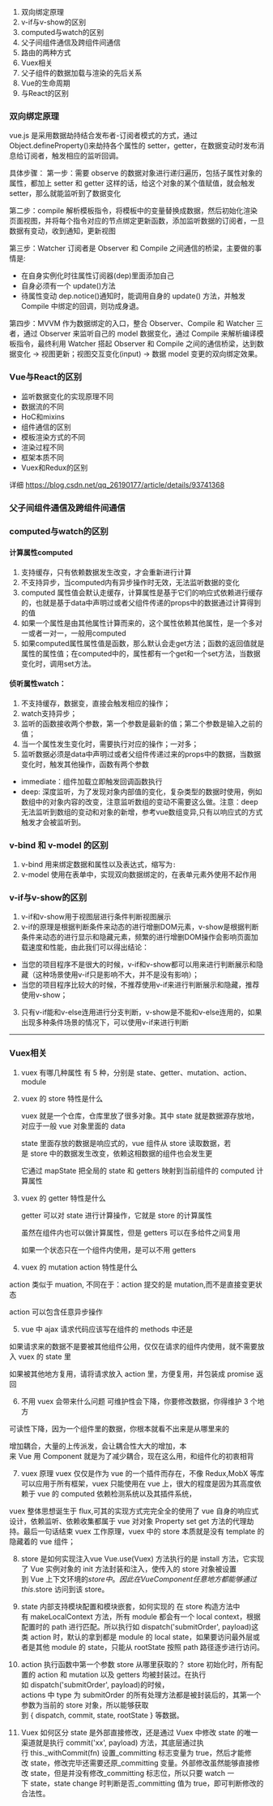 1. 双向绑定原理 
2. v-if与v-show的区别 
3. computed与watch的区别 
4. 父子间组件通信及跨组件间通信 
5. 路由的两种方式 
6. Vuex相关 
7. 父子组件的数据加载与渲染的先后关系 
8. Vue的生命周期 
9. 与React的区别 


### 双向绑定原理
vue.js 是采用数据劫持结合发布者-订阅者模式的方式，通过 Object.defineProperty()来劫持各个属性的 setter，getter，在数据变动时发布消息给订阅者，触发相应的监听回调。

具体步骤： 第一步：需要 observe 的数据对象进行递归遍历，包括子属性对象的属性，都加上 setter 和 getter 这样的话，给这个对象的某个值赋值，就会触发 setter，那么就能监听到了数据变化

第二步：compile 解析模板指令，将模板中的变量替换成数据，然后初始化渲染页面视图，并将每个指令对应的节点绑定更新函数，添加监听数据的订阅者，一旦数据有变动，收到通知，更新视图

第三步：Watcher 订阅者是 Observer 和 Compile 之间通信的桥梁，主要做的事情是:

+ 在自身实例化时往属性订阅器(dep)里面添加自己
+ 自身必须有一个 update()方法
+ 待属性变动 dep.notice()通知时，能调用自身的 update() 方法，并触发 Compile 中绑定的回调，则功成身退。

第四步：MVVM 作为数据绑定的入口，整合 Observer、Compile 和 Watcher 三者，通过 Observer 来监听自己的 model 数据变化，通过 Compile 来解析编译模板指令，最终利用 Watcher 搭起 Observer 和 Compile 之间的通信桥梁，达到数据变化 -> 视图更新；视图交互变化(input) -> 数据 model 变更的双向绑定效果。

### Vue与React的区别
- 监听数据变化的实现原理不同
- 数据流的不同
- HoC和mixins
- 组件通信的区别
- 模板渲染方式的不同
- 渲染过程不同
- 框架本质不同
- Vuex和Redux的区别

详细 https://blog.csdn.net/qq_26190177/article/details/93741368

### 父子间组件通信及跨组件间通信


### computed与watch的区别
#### 计算属性computed
1. 支持缓存，只有依赖数据发生改变，才会重新进行计算
2. 不支持异步，当computed内有异步操作时无效，无法监听数据的变化
3. computed 属性值会默认走缓存，计算属性是基于它们的响应式依赖进行缓存的，也就是基于data中声明过或者父组件传递的props中的数据通过计算得到的值
4. 如果一个属性是由其他属性计算而来的，这个属性依赖其他属性，是一个多对一或者一对一，一般用computed
5. 如果computed属性属性值是函数，那么默认会走get方法；函数的返回值就是属性的属性值；在computed中的，属性都有一个get和一个set方法，当数据变化时，调用set方法。

#### 侦听属性watch：
1. 不支持缓存，数据变，直接会触发相应的操作；
2. watch支持异步；
3. 监听的函数接收两个参数，第一个参数是最新的值；第二个参数是输入之前的值；
4. 当一个属性发生变化时，需要执行对应的操作；一对多；
5. 监听数据必须是data中声明过或者父组件传递过来的props中的数据，当数据变化时，触发其他操作，函数有两个参数
 - immediate：组件加载立即触发回调函数执行
 - deep: 深度监听，为了发现对象内部值的变化，复杂类型的数据时使用，例如数组中的对象内容的改变，注意监听数组的变动不需要这么做。注意：deep无法监听到数组的变动和对象的新增，参考vue数组变异,只有以响应式的方式触发才会被监听到。
 
 ### v-bind 和 v-model 的区别
1. v-bind 用来绑定数据和属性以及表达式，缩写为`:`
2. v-model 使用在表单中，实现双向数据绑定的，在表单元素外使用不起作用

### v-if与v-show的区别
1. v-if和v-show用于视图层进行条件判断视图展示
2. v-if的原理是根据判断条件来动态的进行增删DOM元素，v-show是根据判断条件来动态的进行显示和隐藏元素，频繁的进行增删DOM操作会影响页面加载速度和性能，由此我们可以得出结论：
 - 当您的项目程序不是很大的时候，v-if和v-show都可以用来进行判断展示和隐藏（这种场景使用v-if只是影响不大，并不是没有影响）；
 - 当您的项目程序比较大的时候，不推荐使用v-if来进行判断展示和隐藏，推荐使用v-show；
3. 只有v-if能和v-else连用进行分支判断，v-show是不能和v-else连用的，如果出现多种条件场景的情况下，可以使用v-if来进行判断



------------



### Vuex相关
1. vuex 有哪几种属性
 有 5 种，分别是 state、getter、mutation、action、module

2. vuex 的 store 特性是什么

	vuex 就是一个仓库，仓库里放了很多对象。其中 state 就是数据源存放地，对应于一般 vue 对象里面的 data

	state 里面存放的数据是响应式的，vue 组件从 store 读取数据，若是 store 中的数据发生改变，依赖这相数据的组件也会发生更

	它通过 mapState 把全局的 state 和 getters 映射到当前组件的 computed 计算属性

3. vuex 的 getter 特性是什么

	getter 可以对 state 进行计算操作，它就是 store 的计算属性

	虽然在组件内也可以做计算属性，但是 getters 可以在多给件之间复用

	如果一个状态只在一个组件内使用，是可以不用 getters

4. vuex 的 mutation action 特性是什么

 action 类似于 muation, 不同在于：action 提交的是 mutation,而不是直接变更状态

 action 可以包含任意异步操作

5. vue 中 ajax 请求代码应该写在组件的 methods 中还是
 
 如果请求来的数据不是要被其他组件公用，仅仅在请求的组件内使用，就不需要放入 vuex 的 state 里

 如果被其他地方复用，请将请求放入 action 里，方便复用，并包装成 promise 返回

6. 不用 vuex 会带来什么问题
 可维护性会下降，你要修改数据，你得维护 3 个地方

 可读性下降，因为一个组件里的数据，你根本就看不出来是从哪里来的

 增加耦合，大量的上传派发，会让耦合性大大的增加，本来 Vue 用 Component 就是为了减少耦合，现在这么用，和组件化的初衷相背

7. vuex 原理
 vuex 仅仅是作为 vue 的一个插件而存在，不像 Redux,MobX 等库可以应用于所有框架，vuex 只能使用在 vue 上，很大的程度是因为其高度依赖于 vue 的 computed 依赖检测系统以及其插件系统，

 vuex 整体思想诞生于 flux,可其的实现方式完完全全的使用了 vue 自身的响应式设计，依赖监听、依赖收集都属于 vue 对对象 Property set get 方法的代理劫持。最后一句话结束 vuex 工作原理，vuex 中的 store 本质就是没有 template 的隐藏着的 vue 组件；

8. store 是如何实现注入vue
Vue.use(Vuex) 方法执行的是 install 方法，它实现了 Vue 实例对象的 init 方法封装和注入，使传入的 store 对象被设置到 Vue 上下文环境的$store 中。因此在 Vue Component 任意地方都能够通过 this.$store 访问到该 store。

9. state 内部支持模块配置和模块嵌套，如何实现的
在 store 构造方法中有 makeLocalContext 方法，所有 module 都会有一个 local context，根据配置时的 path 进行匹配。所以执行如 dispatch('submitOrder', payload)这类 action 时，默认的拿到都是 module 的 local state，如果要访问最外层或者是其他 module 的 state，只能从 rootState 按照 path 路径逐步进行访问。

10. action 执行函数中第一个参数 store 从哪里获取的？
store 初始化时，所有配置的 action 和 mutation 以及 getters 均被封装过。在执行如 dispatch('submitOrder', payload)的时候，actions 中 type 为 submitOrder 的所有处理方法都是被封装后的，其第一个参数为当前的 store 对象，所以能够获取到 { dispatch, commit, state, rootState } 等数据。

11. Vuex 如何区分 state 是外部直接修改，还是通过
Vuex 中修改 state 的唯一渠道就是执行 commit('xx', payload) 方法，其底层通过执行 this._withCommit(fn) 设置_committing 标志变量为 true，然后才能修改 state，修改完毕还需要还原_committing 变量。外部修改虽然能够直接修改 state，但是并没有修改_committing 标志位，所以只要 watch 一下 state，state change 时判断是否_committing 值为 true，即可判断修改的合法性。

